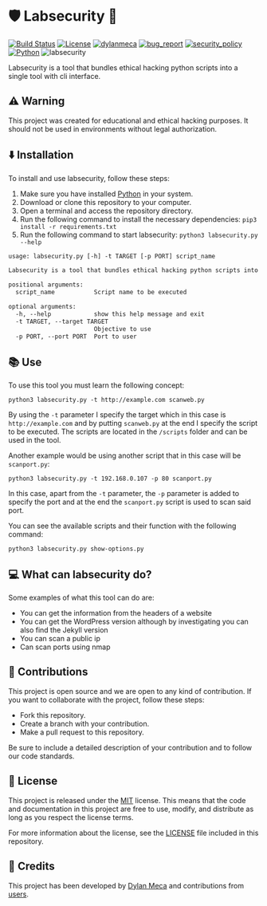 # 🛡️ Labsecurity 🐍
[![Build Status](https://img.shields.io/github/stars/dylanmeca/labsecurity.svg)](https://github.com/dylanmeca/labsecurity)
[![License](https://img.shields.io/github/license/dylanmeca/labsecurity.svg)](https://github.com/dylanmeca/labsecurity/blob/main/LICENSE)
[![dylanmeca](https://img.shields.io/badge/author-dylanmeca-green.svg)](https://github.com/dylanmeca)
[![bug_report](https://img.shields.io/badge/bug-report-red.svg)](https://github.com/dylanmeca/labsecurity/blob/main/.github/ISSUE_TEMPLATE/bug_report.md)
[![security_policy](https://img.shields.io/badge/security-policy-cyan.svg)](https://github.com/meca/labsecurity/blob/main/.github/SECURITY.md)
[![Python](https://img.shields.io/badge/language-Python%20-yellow.svg)](https://www.python.org)
![labsecurity](https://github.com/dylanmeca/labsecurity/raw/main/presentation.png)

Labsecurity is a tool that bundles ethical hacking python scripts into a single tool with cli interface.

## ⚠️ Warning
This project was created for educational and ethical hacking purposes. It should not be used in environments without legal authorization.

## ⬇️ Installation
To install and use labsecurity, follow these steps:

1. Make sure you have installed [Python](https://www.python.org/) in your system.
2. Download or clone this repository to your computer.
3. Open a terminal and access the repository directory.
4. Run the following command to install the necessary dependencies: ```pip3 install -r requirements.txt```
5. Run the following command to start labsecurity: ```python3 labsecurity.py --help ```

```txt
usage: labsecurity.py [-h] -t TARGET [-p PORT] script_name

Labsecurity is a tool that bundles ethical hacking python scripts into a single tool with cli interface.

positional arguments:
  script_name           Script name to be executed

optional arguments:
  -h, --help            show this help message and exit
  -t TARGET, --target TARGET
                        Objective to use
  -p PORT, --port PORT  Port to user
```

## 📚 Use

To use this tool you must learn the following concept:

```shell
python3 labsecurity.py -t http://example.com scanweb.py
```
 
By using the ```-t``` parameter I specify the target which in this case is ```http://example.com``` and by putting ```scanweb.py``` at the end I specify the script to be executed. The scripts are located in the ```/scripts``` folder and can be used in the tool.

Another example would be using another script that in this case will be ```scanport.py```:

```shell
python3 labsecurity.py -t 192.168.0.107 -p 80 scanport.py
```

In this case, apart from the ```-t``` parameter, the ```-p``` parameter is added to specify the port and at the end the ```scanport.py``` script is used to scan said port.

You can see the available scripts and their function with the following command:

```shell
python3 labsecurity.py show-options.py
```

## 💻 What can labsecurity do?
Some examples of what this tool can do are:

* You can get the information from the headers of a website
* You can get the WordPress version although by investigating you can also find the Jekyll version
* You can scan a public ip
* Can scan ports using nmap

## 👷 Contributions
This project is open source and we are open to any kind of contribution. If you want to collaborate with the project, follow these steps:

- Fork this repository.
- Create a branch with your contribution.
- Make a pull request to this repository. 

Be sure to include a detailed description of your contribution and to follow our code standards.

## 📜 License
This project is released under the [MIT](https://github.com/dylanmeca/labsecurity/blob/main/LICENSE) license. This means that the code and documentation in this project are free to use, modify, and distribute as long as you respect the license terms.

For more information about the license, see the [LICENSE](https://github.com/dylanmeca/labsecurity/blob/main/LICENSE) file included in this repository.

## 🧾 Credits
This project has been developed by [Dylan Meca](https://github.com/dylanmeca) and contributions from [users](https://github.com/dylanmeca/labsecurity/contributors).
